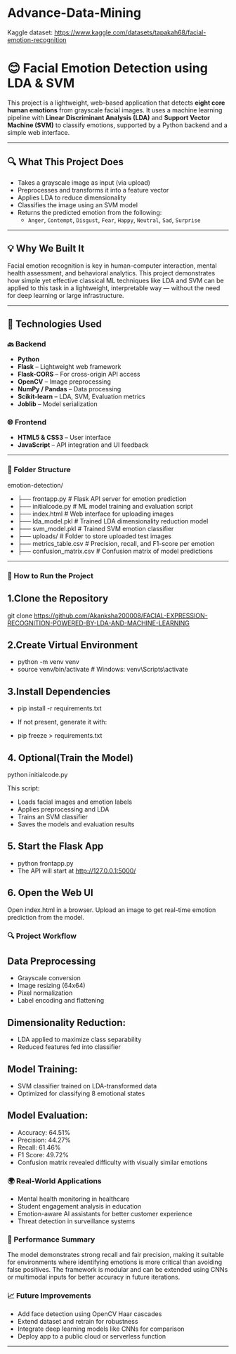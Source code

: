 # Advance-Data-Mining
Kaggle dataset: https://www.kaggle.com/datasets/tapakah68/facial-emotion-recognition

# 😊 Facial Emotion Detection using LDA & SVM

This project is a lightweight, web-based application that detects **eight core human emotions** from grayscale facial images. It uses a machine learning pipeline with **Linear Discriminant Analysis (LDA)** and **Support Vector Machine (SVM)** to classify emotions, supported by a Python backend and a simple web interface.

---

## 🔍 What This Project Does

- Takes a grayscale image as input (via upload)
- Preprocesses and transforms it into a feature vector
- Applies LDA to reduce dimensionality
- Classifies the image using an SVM model
- Returns the predicted emotion from the following:
  - `Anger`, `Contempt`, `Disgust`, `Fear`, `Happy`, `Neutral`, `Sad`, `Surprise`

---

## 💡 Why We Built It

Facial emotion recognition is key in human-computer interaction, mental health assessment, and behavioral analytics. This project demonstrates how simple yet effective classical ML techniques like LDA and SVM can be applied to this task in a lightweight, interpretable way — without the need for deep learning or large infrastructure.

---

## 🧰 Technologies Used

### 🔙 Backend
- **Python**
- **Flask** – Lightweight web framework
- **Flask-CORS** – For cross-origin API access
- **OpenCV** – Image preprocessing
- **NumPy / Pandas** – Data processing
- **Scikit-learn** – LDA, SVM, Evaluation metrics
- **Joblib** – Model serialization

### 🌐 Frontend
- **HTML5 & CSS3** – User interface
- **JavaScript** – API integration and UI feedback

---

### 📁 Folder Structure
emotion-detection/
- ├── frontapp.py # Flask API server for emotion prediction
- ├── initialcode.py # ML model training and evaluation script
- ├── index.html # Web interface for uploading images
- ├── lda_model.pkl # Trained LDA dimensionality reduction model
- ├── svm_model.pkl # Trained SVM emotion classifier
- ├── uploads/ # Folder to store uploaded test images
- ├── metrics_table.csv # Precision, recall, and F1-score per emotion
- ├── confusion_matrix.csv # Confusion matrix of model predictions


---

### 🚀 How to Run the Project

## 1.Clone the Repository
git clone https://github.com/Akanksha200008/FACIAL-EXPRESSION-RECOGNITION-POWERED-BY-LDA-AND-MACHINE-LEARNING

## 2.Create Virtual Environment
- python -m venv venv
- source venv/bin/activate  # Windows: venv\Scripts\activate

## 3.Install Dependencies
- pip install -r requirements.txt

- If not present, generate it with:
- pip freeze > requirements.txt

## 4. Optional(Train the Model)
python initialcode.py

This script:
- Loads facial images and emotion labels
- Applies preprocessing and LDA
- Trains an SVM classifier
- Saves the models and evaluation results

## 5. Start the Flask App
- python frontapp.py
- The API will start at http://127.0.0.1:5000/

## 6. Open the Web UI
Open index.html in a browser. Upload an image to get real-time emotion prediction from the model.


###  🔍 Project Workflow
## Data Preprocessing
- Grayscale conversion
- Image resizing (64x64)
- Pixel normalization
- Label encoding and flattening

## Dimensionality Reduction:
- LDA applied to maximize class separability
- Reduced features fed into classifier

## Model Training:
- SVM classifier trained on LDA-transformed data
- Optimized for classifying 8 emotional states

## Model Evaluation:
- Accuracy: 64.51%
- Precision: 44.27%
- Recall: 61.46%
- F1 Score: 49.72%
- Confusion matrix revealed difficulty with visually similar emotions

### 🌍 Real-World Applications
- Mental health monitoring in healthcare
- Student engagement analysis in education
- Emotion-aware AI assistants for better customer experience
- Threat detection in surveillance systems

### 🚀 Performance Summary
The model demonstrates strong recall and fair precision, making it suitable for environments where identifying emotions is more critical than avoiding false positives. The framework is modular and can be extended using CNNs or multimodal inputs for better accuracy in future iterations.

### 📈 Future Improvements
- Add face detection using OpenCV Haar cascades
- Extend dataset and retrain for robustness
- Integrate deep learning models like CNNs for comparison
- Deploy app to a public cloud or serverless function

---

